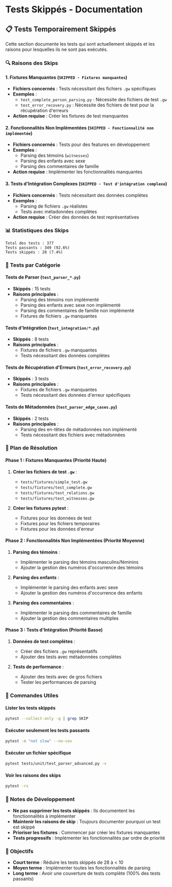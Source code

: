 # Tests Skippés - Documentation

## 📋 Tests Temporairement Skippés

Cette section documente les tests qui sont actuellement skippés et les raisons pour lesquelles ils ne sont pas exécutés.

### 🔍 Raisons des Skips

#### 1. **Fixtures Manquantes** (`SKIPPED - Fixtures manquantes`)
- **Fichiers concernés** : Tests nécessitant des fichiers `.gw` spécifiques
- **Exemples** :
  - `test_complete_person_parsing.py` : Nécessite des fichiers de test `.gw`
  - `test_error_recovery.py` : Nécessite des fichiers de test pour la récupération d'erreurs
- **Action requise** : Créer les fixtures de test manquantes

#### 2. **Fonctionnalités Non Implémentées** (`SKIPPED - Fonctionnalité non implémentée`)
- **Fichiers concernés** : Tests pour des features en développement
- **Exemples** :
  - Parsing des témoins (`witnesses`)
  - Parsing des enfants avec sexe
  - Parsing des commentaires de famille
- **Action requise** : Implémenter les fonctionnalités manquantes

#### 3. **Tests d'Intégration Complexes** (`SKIPPED - Test d'intégration complexe`)
- **Fichiers concernés** : Tests nécessitant des données complètes
- **Exemples** :
  - Parsing de fichiers `.gw` réalistes
  - Tests avec métadonnées complètes
- **Action requise** : Créer des données de test représentatives

### 📊 Statistiques des Skips

```
Total des tests : 377
Tests passants : 349 (92.6%)
Tests skippés : 28 (7.4%)
```

### 🎯 Tests par Catégorie

#### Tests de Parser (`test_parser_*.py`)
- **Skippés** : 15 tests
- **Raisons principales** :
  - Parsing des témoins non implémenté
  - Parsing des enfants avec sexe non implémenté
  - Parsing des commentaires de famille non implémenté
  - Fixtures de fichiers `.gw` manquantes

#### Tests d'Intégration (`test_integration/*.py`)
- **Skippés** : 8 tests
- **Raisons principales** :
  - Fixtures de fichiers `.gw` manquantes
  - Tests nécessitant des données complètes

#### Tests de Récupération d'Erreurs (`test_error_recovery.py`)
- **Skippés** : 3 tests
- **Raisons principales** :
  - Fixtures de fichiers `.gw` manquantes
  - Tests nécessitant des données d'erreur spécifiques

#### Tests de Métadonnées (`test_parser_edge_cases.py`)
- **Skippés** : 2 tests
- **Raisons principales** :
  - Parsing des en-têtes de métadonnées non implémenté
  - Tests nécessitant des fichiers avec métadonnées

### 🚀 Plan de Résolution

#### Phase 1 : Fixtures Manquantes (Priorité Haute)
1. **Créer les fichiers de test `.gw`** :
   - `tests/fixtures/simple_test.gw`
   - `tests/fixtures/test_complete.gw`
   - `tests/fixtures/test_relations.gw`
   - `tests/fixtures/test_witnesses.gw`

2. **Créer les fixtures pytest** :
   - Fixtures pour les données de test
   - Fixtures pour les fichiers temporaires
   - Fixtures pour les données d'erreur

#### Phase 2 : Fonctionnalités Non Implémentées (Priorité Moyenne)
1. **Parsing des témoins** :
   - Implémenter le parsing des témoins masculins/féminins
   - Ajouter la gestion des numéros d'occurrence des témoins

2. **Parsing des enfants** :
   - Implémenter le parsing des enfants avec sexe
   - Ajouter la gestion des numéros d'occurrence des enfants

3. **Parsing des commentaires** :
   - Implémenter le parsing des commentaires de famille
   - Ajouter la gestion des commentaires multiples

#### Phase 3 : Tests d'Intégration (Priorité Basse)
1. **Données de test complètes** :
   - Créer des fichiers `.gw` représentatifs
   - Ajouter des tests avec métadonnées complètes

2. **Tests de performance** :
   - Ajouter des tests avec de gros fichiers
   - Tester les performances de parsing

### 🔧 Commandes Utiles

#### Lister les tests skippés
```bash
pytest --collect-only -q | grep SKIP
```

#### Exécuter seulement les tests passants
```bash
pytest -m "not slow" --no-cov
```

#### Exécuter un fichier spécifique
```bash
pytest tests/unit/test_parser_advanced.py -v
```

#### Voir les raisons des skips
```bash
pytest -rs
```

### 📝 Notes de Développement

- **Ne pas supprimer les tests skippés** : Ils documentent les fonctionnalités à implémenter
- **Maintenir les raisons de skip** : Toujours documenter pourquoi un test est skippé
- **Prioriser les fixtures** : Commencer par créer les fixtures manquantes
- **Tests progressifs** : Implémenter les fonctionnalités par ordre de priorité

### 🎯 Objectifs

- **Court terme** : Réduire les tests skippés de 28 à < 10
- **Moyen terme** : Implémenter toutes les fonctionnalités de parsing
- **Long terme** : Avoir une couverture de tests complète (100% des tests passants)
